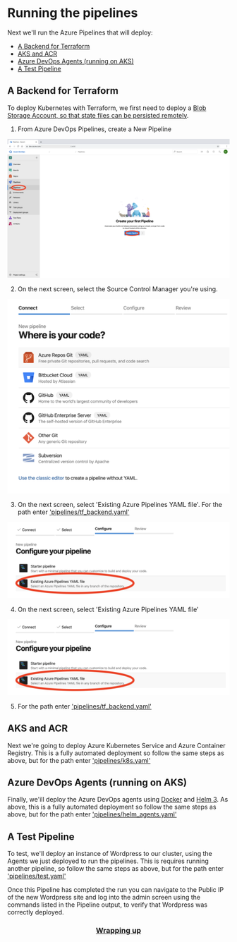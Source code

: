 # Running the pipelines

Next we'll run the Azure Pipelines that will deploy:
<!-- TOC depthfrom:2 depthto:2 -->

- [A Backend for Terraform](#a-backend-for-terraform)
- [AKS and ACR](#aks-and-acr)
- [Azure DevOps Agents (running on AKS)](#azure-devops-agents-running-on-aks)
- [A Test Pipeline](#a-test-pipeline)

<!-- /TOC -->

## A Backend for Terraform

To deploy Kubernetes with Terraform, we first need to deploy a [Blob Storage Account, so that state files can be persisted remotely](https://docs.microsoft.com/en-us/azure/terraform/terraform-backend).

1. From Azure DevOps Pipelines, create a New Pipeline

![alt text](./img/PIPELINE_1.png "New Pipeline Wizard")

2. On the next screen, select the Source Control Manager you're using.

![alt text](./img/PIPELINE_2.png "Where is your code?")

3. On the next screen, select 'Existing Azure Pipelines YAML file'. For the path enter ['pipelines/tf_backend.yaml'](pipelines/tf_backend.yaml)

![alt text](./img/PIPELINE_3.png "Existing Azure Pipelines YAML file")

4. On the next screen, select 'Existing Azure Pipelines YAML file'

![alt text](./img/PIPELINE_3.png "Existing Azure Pipelines YAML file")

5. For the path enter ['pipelines/tf_backend.yaml'](../pipelines/tf_backend.yaml)

## AKS and ACR

Next we're going to deploy Azure Kubernetes Service and Azure Container Registry. This is a fully automated deployment so follow the same steps as above, but for the path enter ['pipelines/k8s.yaml'](../pipelines/k8s.yaml)

## Azure DevOps Agents (running on AKS)

Finally, we'ill deploy the Azure DevOps agents using [Docker](https://www.docker.com/) and [Helm 3](https://helm.sh/blog/helm-3-released/). As above, this is a fully automated deployment so follow the same steps as above, but for the path enter ['pipelines/helm_agents.yaml'](../pipelines/helm_agents.yaml)

## A Test Pipeline

To test, we'll deploy an instance of Wordpress to our cluster, using the Agents we just deployed to run the pipelines. This is requires running another pipeline, so follow the same steps as above, but for the path enter ['pipelines/test.yaml'](../pipelines/test.yaml)

Once this Pipeline has completed the run you can navigate to the Public IP of the new Wordpress site and log into the admin screen using the commands listed in the Pipeline output, to verify that Wordpress was correctly deployed.

### **<div align="center">[Wrapping up](./03_summary.md)</div>**